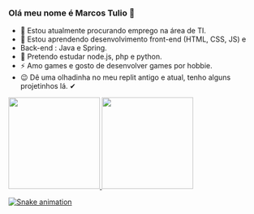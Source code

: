 ### Olá meu nome é Marcos Tulio 👋

<!--
**themarcosdev/themarcosdev** is a ✨ _special_ ✨ repository because its `README.md` (this file) appears on your GitHub profile.

Here are some ideas to get you started:  -->

- 🔭 Estou atualmente procurando emprego na área de TI.
- 🌱 Estou aprendendo desenvolvimento front-end (HTML, CSS, JS) e 
- Back-end : Java e Spring.
- 💬 Pretendo estudar node.js, php e python.
- ⚡ Amo games e gosto de desenvolver games por hobbie.
- 😉 Dê uma olhadinha no meu replit antigo e atual, tenho alguns projetinhos lá. ✔

<div>
  <a href="https://github.com/themarcosdev">
  <img height="180em" src="https://github-readme-stats.vercel.app/api?username=themarcosdev&show_icons=true&theme=dracula&include_all_commits=true&count_private=true"/>
  <img height="180em" src="https://github-readme-stats.vercel.app/api/top-langs/?username=themarcosdev&layout=compact&langs_count=7&theme=dracula"/>
</div>
  
  
  ![Snake animation](https://github.com/themarcosdev/themarcosdev/blob/output/github-contribution-grid-snake.svg)
